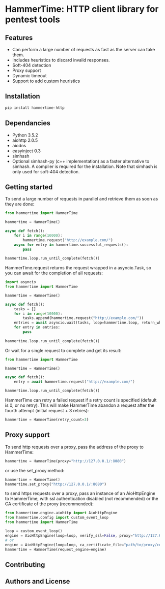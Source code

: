 # HammerTime: HTTP client library for pentest tools

## Features
* Can perform a large number of requests as fast as the server can take them.
* Includes heuristics to discard invalid responses.
* Soft-404 detection
* Proxy support
* Dynamic timeout
* Support to add custom heuristics

## Installation
```bash
pip install hammertime-http
```

## Dependancies
* Python 3.5.2
* aiohttp 2.0.5
* aiodns
* easyinject 0.3
* simhash
* Optional simhash-py (c++ implementation) as a faster alternative to simhash. A compiler is required for the 
installation. Note that simhash is only used for soft-404 detection.


## Getting started

To send a large number of requests in parallel and retrieve them as soon as they are done:

```python
from hammertime import HammerTime

hammertime = HammerTime()

async def fetch():
    for i in range(10000):
        hammertime.request("http://example.com/")
    async for entry in hammertime.successful_requests():
        pass
    
hammertime.loop.run_until_complete(fetch())
```

HammerTime.request returns the request wrapped in a asyncio.Task, so you can await for the completion of all requests:

```python
import asyncio
from hammertime import HammerTime

hammertime = HammerTime()

async def fetch():
    tasks = []
    for i in range(10000):
        tasks.append(hammertime.request("http://example.com/"))
    entries = await asyncio.wait(tasks, loop=hammertime.loop, return_when=asyncio.ALL_COMPLETED)
    for entry in entries:
        pass
    
hammertime.loop.run_until_complete(fetch())
```

Or wait for a single request to complete and get its result:

```python
from hammertime import HammerTime

hammertime = HammerTime()

async def fetch():
    entry = await hammertime.request("http://example.com/")

hammertime.loop.run_until_complete(fetch())
```

HammerTime can retry a failed request if a retry count is specified (default is 0, or no retry). This will make 
HammerTime abandon a request after the fourth attempt (initial request + 3 retries):

```python
hammertime = HammerTime(retry_count=3)
```

## Proxy support

To send http requests over a proxy, pass the address of the proxy to HammerTime:

```python
hammertime = HammerTime(proxy="http://127.0.0.1/:8080")
```

or use the set_proxy method:

```python
hammertime = HammerTime()
hammertime.set_proxy("http://127.0.0.1/:8080")
 ```

to send https requests over a proxy, pass an instance of an AioHttpEngine to HammerTime, with ssl authentication 
disabled (not recommended) or the CA certificate of the proxy (recommended):

```python
from hammertime.engine.aiohttp import AioHttpEngine
from hammertime.config import custom_event_loop
from hammertime import HammerTime

loop = custom_event_loop()
engine = AioHttpEngine(loop=loop, verify_ssl=False, proxy="http://127.0.0.1/:8080")
# or
engine = AioHttpEngine(loop=loop, ca_certificate_file="path/to/proxy/cert.pem", proxy="http://127.0.0.1/:8080")
hammertime = HammerTime(request_engine=engine)
```

## Contributing

## Authors and License

